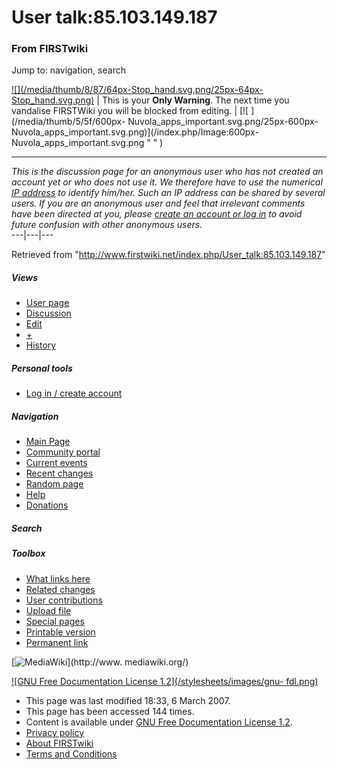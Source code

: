 # User talk:85.103.149.187

### From FIRSTwiki

Jump to: navigation, search

[![](/media/thumb/8/87/64px-Stop_hand.svg.png/25px-64px-
Stop_hand.svg.png)](/index.php/Image:64px-Stop_hand.svg.png "" ) |  This is
your **Only Warning**. The next time you vandalise FIRSTWiki you will be
blocked from editing. |  [![ ](/media/thumb/5/5f/600px-
Nuvola_apps_important.svg.png/25px-600px-
Nuvola_apps_important.svg.png)](/index.php/Image:600px-
Nuvola_apps_important.svg.png " " )

* * *

_This is the discussion page for an anonymous user who has not created an
account yet or who does not use it. We therefore have to use the numerical [IP
address](http://www.wikipedia.org/wiki/IP_address "wikipedia:IP_address" ) to
identify him/her. Such an IP address can be shared by several users. If you
are an anonymous user and feel that irrelevant comments have been directed at
you, please [create an account or log in](/index.php/Special:Userlogin
"Special:Userlogin" ) to avoid future confusion with other anonymous users._  
---|---|---  
  
Retrieved from "<http://www.firstwiki.net/index.php/User_talk:85.103.149.187>"

##### Views

  * [User page](/index.php/User:85.103.149.187)
  * [Discussion](/index.php/User_talk:85.103.149.187)
  * [Edit](/index.php?title=User_talk:85.103.149.187&action=edit)
  * [+](/index.php?title=User_talk:85.103.149.187&action=edit&section=new)
  * [History](/index.php?title=User_talk:85.103.149.187&action=history)

##### Personal tools

  * [Log in / create account](/index.php?title=Special:Userlogin&returnto=User_talk:85.103.149.187)

[](/index.php/Main_Page "Main Page" )

##### Navigation

  * [Main Page](/index.php/Main_Page)
  * [Community portal](/index.php/FIRSTwiki:Community_portal)
  * [Current events](/index.php/Current_events)
  * [Recent changes](/index.php/Special:Recentchanges)
  * [Random page](/index.php/Special:Random)
  * [Help](/index.php/Help:Contents)
  * [Donations](/index.php/FIRSTwiki:Site_support)

##### Search



##### Toolbox

  * [What links here](/index.php/Special:Whatlinkshere/User_talk:85.103.149.187)
  * [Related changes](/index.php/Special:Recentchangeslinked/User_talk:85.103.149.187)
  * [User contributions](/index.php/Special:Contributions/85.103.149.187)
  * [Upload file](/index.php/Special:Upload)
  * [Special pages](/index.php/Special:Specialpages)
  * [Printable version](/index.php?title=User_talk:85.103.149.187&printable=yes)
  * [Permanent link](/index.php?title=User_talk:85.103.149.187&oldid=56633)

[![MediaWiki](/skins/common/images/poweredby_mediawiki_88x31.png)](http://www.
mediawiki.org/)

[![GNU Free Documentation License 1.2](/stylesheets/images/gnu-
fdl.png)](http://www.gnu.org/copyleft/fdl.html)

  * This page was last modified 18:33, 6 March 2007.
  * This page has been accessed 144 times.
  * Content is available under [GNU Free Documentation License 1.2](http://www.gnu.org/copyleft/fdl.html "http://www.gnu.org/copyleft/fdl.html" ).
  * [Privacy policy](/index.php/FIRSTwiki:Privacy_policy "FIRSTwiki:Privacy policy" )
  * [About FIRSTwiki](/index.php/FIRSTwiki:About "FIRSTwiki:About" )
  * [Terms and Conditions](/index.php/FIRSTwiki:Terms_and_conditions "FIRSTwiki:Terms and conditions" )

